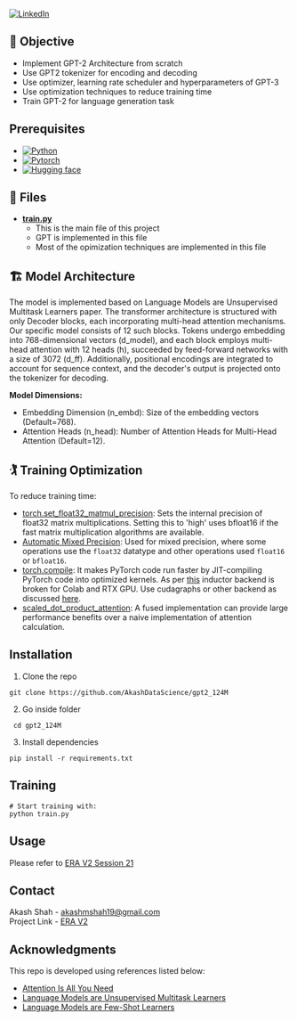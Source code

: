 [![LinkedIn][linkedin-shield]][linkedin-url]

## :jigsaw: Objective

- Implement GPT-2 Architecture from scratch
- Use GPT2 tokenizer for encoding and decoding
- Use optimizer, learning rate scheduler and hyperparameters of GPT-3
- Use optimization techniques to reduce training time
- Train GPT-2 for language generation task

## Prerequisites
* [![Python][Python.py]][python-url]
* [![Pytorch][PyTorch.tensor]][torch-url]
* [![Hugging face][HuggingFace.transformers]][huggingface-url]

## :open_file_folder: Files
- [**train.py**](train.py)
    - This is the main file of this project
    - GPT is implemented in this file
    - Most of the opimization techniques are implemented in this file 

## :building_construction: Model Architecture
The model is implemented based on Language Models are Unsupervised Multitask Learners paper. The
transformer architecture is structured with only Decoder blocks, each incorporating multi-head
attention mechanisms. Our specific model consists of 12 such blocks. Tokens undergo embedding into
768-dimensional vectors (d_model), and each block employs multi-head attention with 12 heads (h),
succeeded by feed-forward networks with a size of 3072 (d_ff). Additionally, positional encodings
are integrated to account for sequence context, and the decoder's output is projected onto the
tokenizer for decoding.

**Model Dimensions:**

- Embedding Dimension (n_embd): Size of the embedding vectors (Default=768).
- Attention Heads (n_head): Number of Attention Heads for Multi-Head Attention (Default=12).

## :golfing: Training Optimization

To reduce training time:

- [torch.set_float32_matmul_precision](https://pytorch.org/docs/stable/generated/torch.set_float32_matmul_precision.html):
Sets the internal precision of float32 matrix multiplications. Setting this to 'high' uses bfloat16 if the fast matrix multiplication algorithms are available.
- [Automatic Mixed Precision](https://pytorch.org/docs/stable/amp.html): Used for mixed precision,
where some operations use the `float32` datatype and other operations used `float16` or `bfloat16`.
- [torch.compile](https://medium.com/@girishajmera/improve-your-pytorch-model-training-time-with-torch-compile-99db541389ac):
It makes PyTorch code run faster by JIT-compiling PyTorch code into optimized kernels. As per
[this](https://github.com/pytorch/pytorch/issues/118122) inductor backend is broken for Colab and
RTX GPU. Use cudagraphs or other backend as discussed [here](https://discuss.pytorch.org/t/ptx-version-7-4-does-not-support-target-sm-89-again-with-latest-pytorch2-0-4090-with-cuda12-and-ubuntu-linux-22-04/171775). 
- [scaled_dot_product_attention](https://pytorch.org/tutorials/intermediate/scaled_dot_product_attention_tutorial.html):
A fused implementation can provide large performance benefits over a naive implementation of
attention calculation.


## Installation

1. Clone the repo
```
git clone https://github.com/AkashDataScience/gpt2_124M
```
2. Go inside folder
```
 cd gpt2_124M
```
3. Install dependencies
```
pip install -r requirements.txt
```

## Training

```
# Start training with:
python train.py

```

## Usage 
Please refer to [ERA V2 Session 21](https://github.com/AkashDataScience/ERA-V2/tree/master/Week-21)

## Contact

Akash Shah - akashmshah19@gmail.com  
Project Link - [ERA V2](https://github.com/AkashDataScience/ERA-V2/tree/master)

## Acknowledgments
This repo is developed using references listed below:
* [Attention Is All You Need](https://arxiv.org/pdf/1706.03762)
* [Language Models are Unsupervised Multitask Learners](https://d4mucfpksywv.cloudfront.net/better-language-models/language_models_are_unsupervised_multitask_learners.pdf)
* [Language Models are Few-Shot Learners](https://arxiv.org/pdf/2005.14165)


[linkedin-shield]: https://img.shields.io/badge/-LinkedIn-black.svg?style=for-the-badge&logo=linkedin&colorB=555
[linkedin-url]: https://www.linkedin.com/in/akash-m-shah/
[Python.py]:https://img.shields.io/badge/python-3670A0?style=for-the-badge&logo=python&logoColor=ffdd54
[python-url]: https://www.python.org/
[PyTorch.tensor]: https://img.shields.io/badge/PyTorch-%23EE4C2C.svg?style=for-the-badge&logo=PyTorch&logoColor=white
[torch-url]: https://pytorch.org/
[HuggingFace.transformers]: https://img.shields.io/badge/%F0%9F%A4%97-Hugging%20Face-orange
[huggingface-url]: https://huggingface.co/